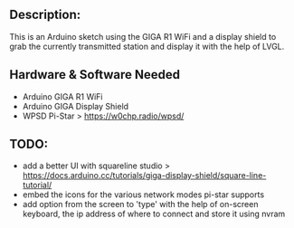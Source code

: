 ## Description:
This is an Arduino sketch using the GIGA R1 WiFi and a display shield to grab the currently transmitted station and display it with the help of LVGL.

## Hardware & Software Needed
- Arduino GIGA R1 WiFi
- Arduino GIGA Display Shield
- WPSD Pi-Star > https://w0chp.radio/wpsd/

## TODO:
- add a better UI with squareline studio > https://docs.arduino.cc/tutorials/giga-display-shield/square-line-tutorial/
- embed the icons for the various network modes pi-star supports
- add option from the screen to 'type' with the help of on-screen keyboard, the ip address of where to connect and store it using nvram
